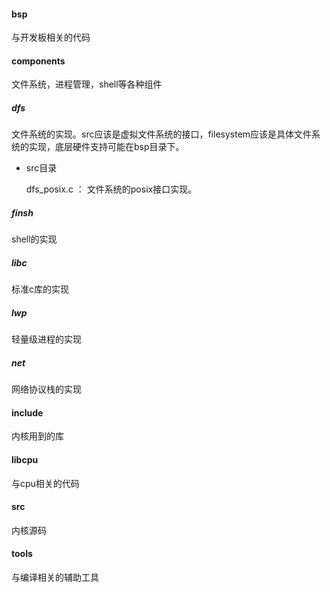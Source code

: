 #### bsp

与开发板相关的代码

#### components

文件系统，进程管理，shell等各种组件

##### dfs

文件系统的实现。src应该是虚拟文件系统的接口，filesystem应该是具体文件系统的实现，底层硬件支持可能在bsp目录下。

- src目录

  dfs_posix.c ： 文件系统的posix接口实现。

##### finsh

shell的实现

##### libc

标准c库的实现

##### lwp

轻量级进程的实现

##### net

网络协议栈的实现

#### include

内核用到的库

#### libcpu

与cpu相关的代码

#### src

内核源码

#### tools

与编译相关的辅助工具